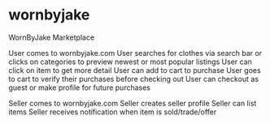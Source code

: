 # wornbyjake
WornByJake Marketplace

User comes to wornbyjake.com
User searches for clothes via search bar or clicks on categories to preview newest or most popular listings
User can click on item to get more detail
User can add to cart to purchase
User goes to cart to verify their purchases before checking out
User can checkout as guest or make profile for future purchases

Seller comes to wornbyjake.com
Seller creates seller profile
Seller can list items
Seller receives notification when item is sold/trade/offer
